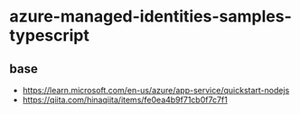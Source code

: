 # azure-managed-identities-samples-typescript

## base

- https://learn.microsoft.com/en-us/azure/app-service/quickstart-nodejs
- https://qiita.com/hinaqiita/items/fe0ea4b9f71cb0f7c7f1
